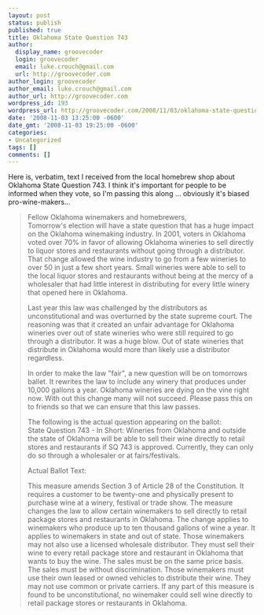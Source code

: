```yaml
---
layout: post
status: publish
published: true
title: Oklahoma State Question 743
author:
  display_name: groovecoder
  login: groovecoder
  email: luke.crouch@gmail.com
  url: http://groovecoder.com
author_login: groovecoder
author_email: luke.crouch@gmail.com
author_url: http://groovecoder.com
wordpress_id: 193
wordpress_url: http://groovecoder.com/2008/11/03/oklahoma-state-question-743/
date: '2008-11-03 13:25:00 -0600'
date_gmt: '2008-11-03 19:25:00 -0600'
categories:
- Uncategorized
tags: []
comments: []
---
```

<p>Here is, verbatim, text I received from the local homebrew shop about Oklahoma State Question 743. I think it's important for people to be informed when they vote, so I'm passing this along ... obviously it's biased pro-wine-makers...</p>
<blockquote><p>Fellow Oklahoma winemakers and homebrewers,<br />Tomorrow's election will have a state question that has a huge impact on the Oklahoma winemaking industry.  In 2001, voters in Oklahoma voted over 70% in favor of allowing Oklahoma wineries to sell directly to liquor stores and restaurants without going through a distributor.  That change allowed the wine industry to go from a few wineries to over 50 in just a few short years.  Small wineries were able to sell to the local liquor stores and restaurants without being at the mercy of a wholesaler that had little interest in distributing for every little winery that opened here in Oklahoma.</p>
<p>Last year this law was challenged by the distributors as unconstitutional and was overturned by the state supreme court.  The reasoning was that it created an unfair advantage for Oklahoma wineries over out of state wineries who were still required to go through a distributor.  It was a huge blow.  Out of state wineries that distribute in Oklahoma would more than likely use a distributor regardless.</p>
<p>In order to make the law "fair", a new question will be on tomorrows ballet.  It rewrites the law to include any winery that produces under 10,000 gallons a year.  Oklahoma wineries are dying on the vine right now.  With out this change many will not succeed.  Please pass this on to friends so that we can ensure that this law passes.</p>
<p>The following is the actual question appearing on the ballot:<br />State Question 743 - In Short: Wineries from Oklahoma and outside the state of Oklahoma will be able to sell their wine directly to retail stores and restaurants if SQ 743 is approved. Currently, they can only do so through a wholesaler or at fairs/festivals.</p>
<p>Actual Ballot Text:</p>
<p>    This measure amends Section 3 of Article 28 of the Constitution. It requires a customer to be twenty-one and physically present to purchase wine at a winery, festival or trade show. The measure changes the law to allow certain winemakers to sell directly to retail package stores and restaurants in Oklahoma. The change applies to winemakers who produce up to ten thousand gallons of wine a year. It applies to winemakers in state and out of state. Those winemakers may not also use a licensed wholesale distributor. They must sell their wine to every retail package store and restaurant in Oklahoma that wants to buy the wine. The sales must be on the same price basis. The sales must be without discrimination. Those winemakers must use their own leased or owned vehicles to distribute their wine. They may not use common or private carriers. If any part of this measure is found to be unconstitutional, no winemaker could sell wine directly to retail package stores or restaurants in Oklahoma.</p></blockquote>
